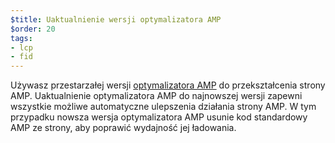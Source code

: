```yaml
---
$title: Uaktualnienie wersji optymalizatora AMP
$order: 20
tags:
- lcp
- fid
---
```


Używasz przestarzałej wersji [optymalizatora AMP](https://amp.dev/documentation/guides-and-tutorials/optimize-and-measure/amp-optimizer-guide/) do przekształcenia strony AMP. Uaktualnienie optymalizatora AMP do najnowszej wersji zapewni wszystkie możliwe automatyczne ulepszenia działania strony AMP. W tym przypadku nowsza wersja optymalizatora AMP usunie kod standardowy AMP ze strony, aby poprawić wydajność jej ładowania.
